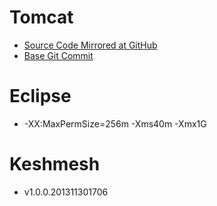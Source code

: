 # Tomcat

- [Source Code Mirrored at
  GitHub](https://github.com/reprogrammer/keshmesh-tomcat/tree/keshmesh-f0d9854)
- [Base Git
  Commit](https://github.com/apache/tomcat/commit/f0d9854358e85ad0b854491f45282bd4ab7fdbef)

# Eclipse

- -XX:MaxPermSize=256m -Xms40m -Xmx1G

# Keshmesh

- v1.0.0.201311301706

